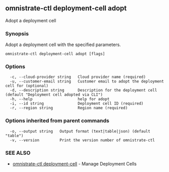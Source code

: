## omnistrate-ctl deployment-cell adopt

Adopt a deployment cell

### Synopsis

Adopt a deployment cell with the specified parameters.

```
omnistrate-ctl deployment-cell adopt [flags]
```

### Options

```
  -c, --cloud-provider string   Cloud provider name (required)
  -u, --customer-email string   Customer email to adopt the deployment cell for (optional)
  -d, --description string      Description for the deployment cell (default "Deployment cell adopted via CLI")
  -h, --help                    help for adopt
  -i, --id string               Deployment cell ID (required)
  -r, --region string           Region name (required)
```

### Options inherited from parent commands

```
  -o, --output string   Output format (text|table|json) (default "table")
  -v, --version         Print the version number of omnistrate-ctl
```

### SEE ALSO

- [omnistrate-ctl deployment-cell](omnistrate-ctl_deployment-cell.md) - Manage Deployment Cells
